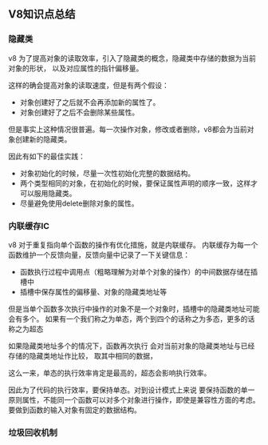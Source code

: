 ## V8知识点总结

### 隐藏类
v8 为了提高对象的读取效率，引入了隐藏类的概念，隐藏类中存储的数据为当前对象的形状，
以及对应属性的指针偏移量。

这样的确会提高对象的读取速度，但是有两个假设：
- 对象创建好了之后就不会再添加新的属性了。
- 对象创建好了之后不会删除某些属性。

但是事实上这种情况很普遍。每一次操作对象，修改或者删除，v8都会为当前对象创建新的隐藏类。

因此有如下的最佳实践：
- 对象初始化的时候，尽量一次性初始化完整的数据结构。
- 两个类型相同的对象，在初始化的时候，要保证属性声明的顺序一致，这样才可以服用隐藏类。
- 尽量避免使用delete删除对象的属性。

### 内联缓存IC

v8 对于重复指向单个函数的操作有优化措施，就是内联缓存。
内联缓存为每一个函数维护一个反馈向量，反馈向量中记录了一下关键信息：
- 函数执行过程中调用点（粗略理解为对单个对象的操作）的中间数据存储在插槽中
- 插槽中保存属性的偏移量、对象的隐藏类地址等

但是当单个函数多次执行中操作的对象不是一个对象时，插槽中的隐藏类地址可能会有多个。
如果有一个我们称之为单态，两个到四个的话称之为多态，更多的话称之为超态

如果隐藏类地址多个的情况下，函数再次执行 会对当前对象的隐藏类地址与已经存储的隐藏类地址作比较，
取其中相同的数据，

这么一来，单态的执行效率肯定是最高的，超态会影响执行效率。

因此为了代码的执行效率，要保持单态。对到设计模式上来说
要保持函数的单一原则属性，不能同一个函数可以对多个对象进行操作，即使是兼容性方面的考虑。
要做到函数的输入对象有固定的数据结构。

### 垃圾回收机制
